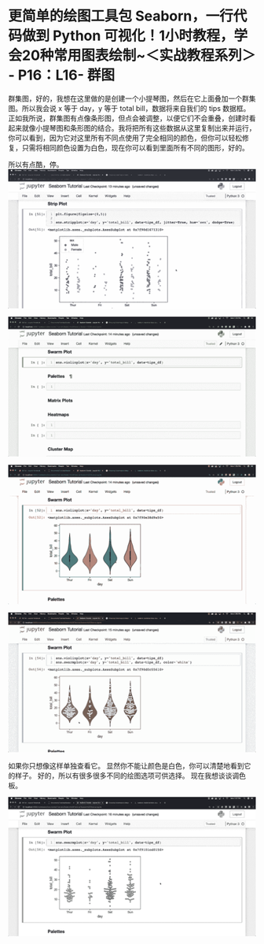 # 更简单的绘图工具包 Seaborn，一行代码做到 Python 可视化！1小时教程，学会20种常用图表绘制~＜实战教程系列＞ - P16：L16- 群图 

群集图，好的，我想在这里做的是创建一个小提琴图，然后在它上面叠加一个群集图。所以我会说 x 等于 day，y 等于 total bill，数据将来自我们的 tips 数据框。正如我所说，群集图有点像条形图，但点会被调整，以便它们不会重叠，创建时看起来就像小提琴图和条形图的结合。我将把所有这些数据从这里复制出来并运行，你可以看到，因为它对这里所有不同点使用了完全相同的颜色，但你可以轻松修复，只需将相同颜色设置为白色，现在你可以看到里面所有不同的图形，好的。

所以有点酷，停。![](img/368d2134cab2e2fe697a0eca9d913361_1.png)

![](img/368d2134cab2e2fe697a0eca9d913361_2.png)

![](img/368d2134cab2e2fe697a0eca9d913361_3.png)

![](img/368d2134cab2e2fe697a0eca9d913361_4.png)

如果你只想像这样单独查看它。 显然你不能让颜色是白色，你可以清楚地看到它的样子。 好的，所以有很多很多不同的绘图选项可供选择。 现在我想谈谈调色板。

![](img/368d2134cab2e2fe697a0eca9d913361_6.png)

